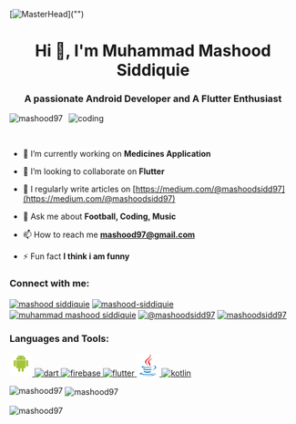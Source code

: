 [![MasterHead]("https://blog.adobe.com/en/publish/2020/09/10/media_1af074c5acb9e2f9fba26e06444175f2b75b2fe3b.png?width=750&format=png&optimize=medium")]("")

<h1 align="center">Hi 👋, I'm Muhammad Mashood Siddiquie</h1>
<h3 align="center">A passionate Android Developer and A Flutter Enthusiast</h3>

<img align="right" alt="coding" width="400" src="https://camo.githubusercontent.com/cae12fddd9d6982901d82580bdf321d81fb299141098ca1c2d4891870827bf17/68747470733a2f2f6d69726f2e6d656469756d2e636f6d2f6d61782f313336302f302a37513379765349765f7430696f4a2d5a2e676966"/>

<p align="left"> <img src="https://komarev.com/ghpvc/?username=mashood97&label=Profile%20views&color=0e75b6&style=flat" alt="mashood97" /> </p>

<p align="left"> <a href="https://twitter.com/" target="blank"><img src="https://img.shields.io/twitter/follow/?logo=twitter&style=for-the-badge" alt="" /></a> </p>

- 🔭 I’m currently working on **Medicines Application**

- 👯 I’m looking to collaborate on **Flutter**

- 📝 I regularly write articles on [https://medium.com/@mashoodsidd97](https://medium.com/@mashoodsidd97)

- 💬 Ask me about **Football, Coding, Music**

- 📫 How to reach me **mashood97@gmail.com**

- ⚡ Fun fact **I think i am funny**

<h3 align="left">Connect with me:</h3>
<p align="left">
<a href="https://linkedin.com/in/mashood siddiquie" target="blank"><img align="center" src="https://raw.githubusercontent.com/rahuldkjain/github-profile-readme-generator/master/src/images/icons/Social/linked-in-alt.svg" alt="mashood siddiquie" height="30" width="40" /></a>
<a href="https://stackoverflow.com/users/mashood-siddiquie" target="blank"><img align="center" src="https://raw.githubusercontent.com/rahuldkjain/github-profile-readme-generator/master/src/images/icons/Social/stack-overflow.svg" alt="mashood-siddiquie" height="30" width="40" /></a>
<a href="https://fb.com/muhammad mashood siddiquie" target="blank"><img align="center" src="https://raw.githubusercontent.com/rahuldkjain/github-profile-readme-generator/master/src/images/icons/Social/facebook.svg" alt="muhammad mashood siddiquie" height="30" width="40" /></a>
<a href="https://medium.com/@mashoodsidd97" target="blank"><img align="center" src="https://raw.githubusercontent.com/rahuldkjain/github-profile-readme-generator/master/src/images/icons/Social/medium.svg" alt="@mashoodsidd97" height="30" width="40" /></a>
<a href="https://www.hackerrank.com/mashoodsidd97" target="blank"><img align="center" src="https://raw.githubusercontent.com/rahuldkjain/github-profile-readme-generator/master/src/images/icons/Social/hackerrank.svg" alt="mashoodsidd97" height="30" width="40" /></a>
</p>

<h3 align="left">Languages and Tools:</h3>
<p align="left"> <a href="https://developer.android.com" target="_blank" rel="noreferrer"> <img src="https://raw.githubusercontent.com/devicons/devicon/master/icons/android/android-original-wordmark.svg" alt="android" width="40" height="40"/> </a> <a href="https://dart.dev" target="_blank" rel="noreferrer"> <img src="https://www.vectorlogo.zone/logos/dartlang/dartlang-icon.svg" alt="dart" width="40" height="40"/> </a> <a href="https://firebase.google.com/" target="_blank" rel="noreferrer"> <img src="https://www.vectorlogo.zone/logos/firebase/firebase-icon.svg" alt="firebase" width="40" height="40"/> </a> <a href="https://flutter.dev" target="_blank" rel="noreferrer"> <img src="https://www.vectorlogo.zone/logos/flutterio/flutterio-icon.svg" alt="flutter" width="40" height="40"/> </a> <a href="https://www.java.com" target="_blank" rel="noreferrer"> <img src="https://raw.githubusercontent.com/devicons/devicon/master/icons/java/java-original.svg" alt="java" width="40" height="40"/> </a> <a href="https://kotlinlang.org" target="_blank" rel="noreferrer"> <img src="https://www.vectorlogo.zone/logos/kotlinlang/kotlinlang-icon.svg" alt="kotlin" width="40" height="40"/> </a> </p>

<p><img align="left" src="https://github-readme-stats.vercel.app/api/top-langs?username=mashood97&show_icons=true&locale=en&layout=compact" alt="mashood97" /></p>

<p>&nbsp;<img align="center" src="https://github-readme-stats.vercel.app/api?username=mashood97&show_icons=true&locale=en" alt="mashood97" /></p>

<p><img align="center" src="https://github-readme-streak-stats.herokuapp.com/?user=mashood97&" alt="mashood97" /></p>


